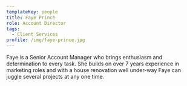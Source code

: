 ```yaml
---
templateKey: people
title: Faye Prince
role: Account Director
tags:
  - Client Services
profile: /img/faye-prince.jpg
---
```


Faye is a Senior Account Manager who brings enthusiasm and determination to every task. She builds on over 7 years experience in marketing roles and with a house renovation well under-way Faye can juggle several projects at any one time.
